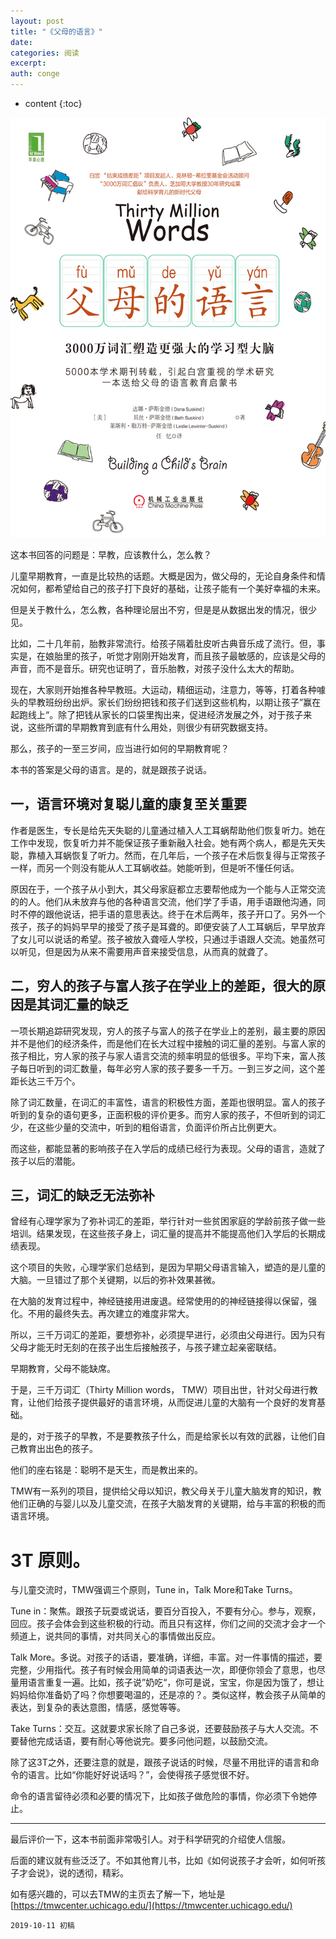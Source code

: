 ```yaml
---
layout: post
title: "《父母的语言》"
date:
categories: 阅读
excerpt:
auth: conge
---
```

* content
{:toc}

![ ](/assets/images/阅读/118382-6e0d543fffe6edc1.png)

这本书回答的问题是：早教，应该教什么，怎么教？

儿童早期教育，一直是比较热的话题。大概是因为，做父母的，无论自身条件和情况如何，都希望给自己的孩子打下良好的基础，让孩子能有一个美好幸福的未来。

但是关于教什么，怎么教，各种理论层出不穷，但是是从数据出发的情况，很少见。

比如，二十几年前，胎教非常流行。给孩子隔着肚皮听古典音乐成了流行。但，事实是，在娘胎里的孩子，听觉才刚刚开始发育，而且孩子最敏感的，应该是父母的声音，而不是音乐。研究也证明了，音乐胎教，对孩子没什么太大的帮助。

现在，大家则开始推各种早教班。大运动，精细运动，注意力，等等，打着各种噱头的早教班纷纷出炉。家长们纷纷把钱和孩子们送到这些机构，以期让孩子”赢在起跑线上“。除了把钱从家长的口袋里掏出来，促进经济发展之外，对于孩子来说，这些所谓的早期教育到底有什么用处，则很少有研究数据支持。

那么，孩子的一至三岁间，应当进行如何的早期教育呢？

本书的答案是父母的语言。是的，就是跟孩子说话。

## 一，语言环境对复聪儿童的康复至关重要

作者是医生，专长是给先天失聪的儿童通过植入人工耳蜗帮助他们恢复听力。她在工作中发现，恢复听力并不能保证孩子重新融入社会。她有两个病人，都是先天失聪，靠植入耳蜗恢复了听力。然而，在几年后，一个孩子在术后恢复得与正常孩子一样，而另一个则没有能从人工耳蜗收益。她能听到，但是听不懂任何话。

原因在于，一个孩子从小到大，其父母家庭都立志要帮他成为一个能与人正常交流的的人。他们从未放弃与他的各种语言交流，他们学了手语，用手语跟他沟通，同时不停的跟他说话，把手语的意思表达。终于在术后两年，孩子开口了。另外一个孩子，孩子的妈妈早早的接受了孩子是耳聋的。即便安装了人工耳蜗后，早早放弃了女儿可以说话的希望。孩子被放入聋哑人学校，只通过手语跟人交流。她虽然可以听见，但是因为从来不需要用声音来接受信息，从而真的就聋了。

## 二，穷人的孩子与富人孩子在学业上的差距，很大的原因是其词汇量的缺乏

一项长期追踪研究发现，穷人的孩子与富人的孩子在学业上的差别，最主要的原因并不是他们的经济条件，而是他们在长大过程中接触的词汇量的差别。与富人家的孩子相比，穷人家的孩子与家人语言交流的频率明显的低很多。平均下来，富人孩子每日听到的词汇数量，每年必穷人家的孩子要多一千万。一到三岁之间，这个差距长达三千万个。

除了词汇数量，在词汇的丰富性，语言的积极性方面，差距也很明显。富人的孩子听到的复杂的语句更多，正面积极的评价更多。而穷人家的孩子，不但听到的词汇少，在这些少量的交流中，听到的粗俗语言，负面评价所占比例更大。

而这些，都能显著的影响孩子在入学后的成绩已经行为表现。父母的语言，造就了孩子以后的潜能。

## 三，词汇的缺乏无法弥补

曾经有心理学家为了弥补词汇的差距，举行针对一些贫困家庭的学龄前孩子做一些培训。结果发现，在这些孩子身上，词汇量的提高并不能提高他们入学后的长期成绩表现。

这个项目的失败，心理学家们总结到，是因为早期父母语言输入，塑造的是儿童的大脑。一旦错过了那个关键期，以后的弥补效果甚微。

在大脑的发育过程中，神经链接用进废退。经常使用的的神经链接得以保留，强化。不用的最终失去。再次建立的难度非常大。

所以，三千万词汇的差距，要想弥补，必须提早进行，必须由父母进行。因为只有父母才能无时无刻的在孩子出生后接触孩子，与孩子建立起亲密联结。

早期教育，父母不能缺席。

于是，三千万词汇（Thirty Million words， TMW）项目出世，针对父母进行教育，让他们给孩子提供最好的语言环境，从而促进儿童的大脑有一个良好的发育基础。

是的，对于孩子的早教，不是要教孩子什么，而是给家长以有效的武器，让他们自己教育出出色的孩子。

他们的座右铭是：聪明不是天生，而是教出来的。

TMW有一系列的项目，提供给父母以知识，教父母关于儿童大脑发育的知识，教他们正确的与婴儿以及儿童交流，在孩子大脑发育的关键期，给与丰富的积极的而语言环境。

# 3T 原则。

与儿童交流时，TMW强调三个原则，Tune in，Talk More和Take Turns。

Tune in：聚焦。跟孩子玩耍或说话，要百分百投入，不要有分心。参与，观察，回应。孩子会体会到这些积极的行动。而且只有这样，你们之间的交流才会才一个频道上，说共同的事情，对共同关心的事情做出反应。

Talk More。多说。对孩子的话语，要准确，详细，丰富。对一件事情的描述，要完整，少用指代。孩子有时候会用简单的词语表达一次，即便你领会了意思，也尽量用语言重复一遍。比如，孩子说”奶吃“，你可是说，宝宝，你是因为饿了，想让妈妈给你准备奶了吗？你想要喝温的，还是凉的？。类似这样，教会孩子从简单的表达，到复杂的表达意图，情感，感觉等等。

Take Turns：交互。这就要求家长除了自己多说，还要鼓励孩子与大人交流。不要替他完成话语，要有耐心等他说完。要多问他问题，以鼓励交流。

除了这3T之外，还要注意的就是，跟孩子说话的时候，尽量不用批评的语言和命令的语言。比如“你能好好说话吗？”，会使得孩子感觉很不好。

命令的语言留待必须和必要的情况下，比如孩子做危险的事情，你必须下令她停止。

-----

最后评价一下，这本书前面非常吸引人。对于科学研究的介绍使人信服。

后面的建议就有些泛泛了。不如其他育儿书，比如《如何说孩子才会听，如何听孩子才会说》，说的透彻，精彩。

如有感兴趣的，可以去TMW的主页去了解一下，地址是[https://tmwcenter.uchicago.edu/](https://tmwcenter.uchicago.edu/)


```
2019-10-11 初稿
```

